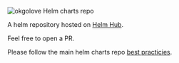 ![okgolove Helm charts repo](https://helm.sh/src/img/helm-logo.svg "okgolove Helm charts repo")

A helm repository hosted on [Helm Hub](https://hub.helm.sh/charts/okgolove).

Feel free to open a PR.

Please follow the main helm charts repo [best practicies](https://github.com/helm/helm/tree/master/docs/chart_best_practices).

